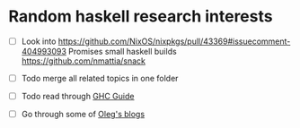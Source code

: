 # Random haskell research interests

- [ ] Look into https://github.com/NixOS/nixpkgs/pull/43369#issuecomment-404993093 Promises small haskell builds
https://github.com/nmattia/snack

- [ ] Todo merge all related topics in one folder
- [ ] Todo read through [GHC Guide](https://downloads.haskell.org/%7Eghc/latest/docs/html/users_guide/glasgow_exts.html#equality-constraints)
- [ ] Go through some of [Oleg's blogs](http://oleg.fi/)

